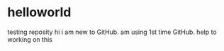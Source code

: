 # helloworld
testing reposity
hi i am new to GitHub.
am using 1st time GitHub.
help to working on this
